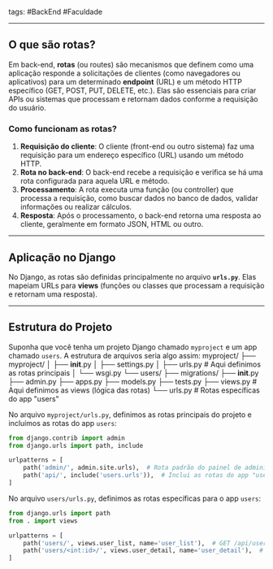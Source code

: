 tags: #BackEnd #Faculdade 
___
## O que são rotas?
Em back-end, **rotas** (ou routes) são mecanismos que definem como uma aplicação responde a solicitações de clientes (como navegadores ou aplicativos) para um determinado **endpoint** (URL) e um método HTTP específico (GET, POST, PUT, DELETE, etc.). Elas são essenciais para criar APIs ou sistemas que processam e retornam dados conforme a requisição do usuário.

### Como funcionam as rotas?

1. **Requisição do cliente**: O cliente (front-end ou outro sistema) faz uma requisição para um endereço específico (URL) usando um método HTTP.
2. **Rota no back-end**: O back-end recebe a requisição e verifica se há uma rota configurada para aquela URL e método.
3. **Processamento**: A rota executa uma função (ou controller) que processa a requisição, como buscar dados no banco de dados, validar informações ou realizar cálculos.
4. **Resposta**: Após o processamento, o back-end retorna uma resposta ao cliente, geralmente em formato JSON, HTML ou outro.
___
## Aplicação no Django
No Django, as rotas são definidas principalmente no arquivo **`urls.py`**. Elas mapeiam URLs para **views** (funções ou classes que processam a requisição e retornam uma resposta).
___
## Estrutura do Projeto
Suponha que você tenha um projeto Django chamado `myproject` e um app chamado `users`. A estrutura de arquivos seria algo assim:
myproject/
├── myproject/
│   ├── __init__.py
│   ├── settings.py
│   ├── urls.py  # Aqui definimos as rotas principais
│   └── wsgi.py
└── users/
    ├── migrations/
    ├── __init__.py
    ├── admin.py
    ├── apps.py
    ├── models.py
    ├── tests.py
    ├── views.py  # Aqui definimos as views (lógica das rotas)
    └── urls.py   # Rotas específicas do app "users"

No arquivo `myproject/urls.py`, definimos as rotas principais do projeto e incluímos as rotas do app `users`:
```python
from django.contrib import admin
from django.urls import path, include

urlpatterns = [
    path('admin/', admin.site.urls),  # Rota padrão do painel de administração
    path('api/', include('users.urls')),  # Inclui as rotas do app "users"
]
```
No arquivo `users/urls.py`, definimos as rotas específicas para o app `users`:
```python
from django.urls import path
from . import views

urlpatterns = [
    path('users/', views.user_list, name='user_list'),  # GET /api/users/
    path('users/<int:id>/', views.user_detail, name='user_detail'),  # GET /api/users/{id}
]
```
